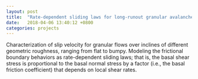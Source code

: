 ```yaml
---
layout: post
title:  "Rate-dependent sliding laws for long-runout granular avalanches "
date:   2018-04-06 13:40:12 +0800
categories: projects
---
```


Characterization of slip velocity for granular flows over inclines of different geometric roughness, ranging from flat to bumpy. Modeling the frictional boundary behaviors as rate-dependent sliding laws; that is, the basal shear stress is proportional to the basal normal stress by a factor (i.e., the basal friction coefficient) that depends on local shear rates.

<!-- This project aims to understand the effect of base roughness in granular flows. The
geometric roughness of a base made of spheres is first characterized, with a wide range
of particle size and packing arrangement (check out [here][1]). 

[1]: http://doi.org/10.1103/PhysRevE.94.052901  -->
